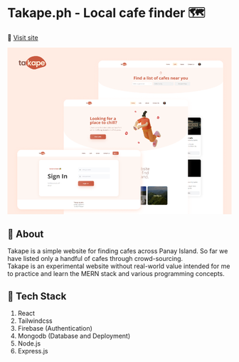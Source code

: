 # Takape.ph - Local cafe finder :world_map:

🔗 [Visit site](https://takape-vhlum.mongodbstitch.com/#/)

<img src="https://raw.githubusercontent.com/keiruu/Takape/master/frontend/src/img/Takape%20Mockup.png" alt="Website Preview">

## :ledger: About
Takape is a simple website for finding cafes across Panay Island. So far we have listed only a handful of cafes through crowd-sourcing. <br/>
Takape is an experimental website without real-world value intended for me to practice and learn the MERN stack and various programming concepts.

## :mechanical_arm: Tech Stack
1. React
2. Tailwindcss
3. Firebase (Authentication)
4. Mongodb (Database and Deployment)
5. Node.js
6. Express.js
